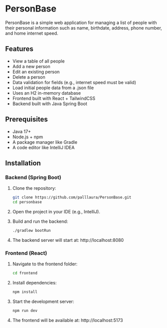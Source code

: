 # PersonBase
PersonBase is a simple web application for managing a list of people with their personal information such as name, birthdate, address, phone number, and home internet speed.

## Features

* View a table of all people
* Add a new person
* Edit an existing person
* Delete a person
* Data validation for fields (e.g., internet speed must be valid)
* Load initial people data from a .json file
* Uses an H2 in-memory database
* Frontend built with React + TailwindCSS
* Backend built with Java Spring Boot

## Prerequisites
* Java 17+
* Node.js + npm
* A package manager like Gradle
* A code editor like IntelliJ IDEA


## Installation
### Backend (Spring Boot)
1. Clone the repository:
   ```bash
   git clone https://github.com/palllaura/PersonBase.git
   cd personbase

2. Open the project in your IDE (e.g., IntelliJ).

3. Build and run the backend:
   ```bash
   ./gradlew bootRun
4. The backend server will start at:
   http://localhost:8080

### Frontend (React)
1. Navigate to the frontend folder:
   ```bash
   cd frontend
2. Install dependencies:
   ```bash
   npm install
3. Start the development server:
   ```bash
   npm run dev
4. The frontend will be available at:
   http://localhost:5173
